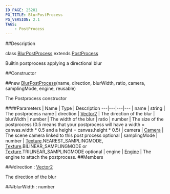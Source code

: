 ```yaml
---
ID_PAGE: 25281
PG_TITLE: BlurPostProcess
PG_VERSION: 2.1
TAGS:
    - PostProcess
---
```

##Description

class [BlurPostProcess](/classes/2.2/BlurPostProcess) extends [PostProcess](/classes/2.2/PostProcess)

Builtin postprocess applying a directional blur

##Constructor

##new [BlurPostProcess](/classes/2.2/BlurPostProcess)(name, direction, blurWidth, ratio, camera, samplingMode, engine, reusable)

The Postprocess constructor

####Parameters
 | Name | Type | Description
---|---|---|---
 | name | string |  The postprocess name
 | direction | [Vector2](/classes/2.2/Vector2) |  The direction of the blur
 | blurWidth | number |  The width of the blur
 | ratio | number |  The size of the postprocess (0.5 means that your postprocess will have a width = canvas.width * 0.5 and a height = canvas.height * 0.5)
 | camera | [Camera](/classes/2.2/Camera) |  The scene camera linked to this post process
optional | samplingMode | number |  [Texture](/classes/2.2/Texture).NEAREST_SAMPLINGMODE, [Texture](/classes/2.2/Texture).BILINEAR_SAMPLINGMODE or [Texture](/classes/2.2/Texture).TRILINEAR_SAMPLINGMODE
optional | engine | [Engine](/classes/2.2/Engine) |  The engine to attach the postprocess.
##Members

###direction : [Vector2](/classes/2.2/Vector2)

The direction of the blur

###blurWidth : number



